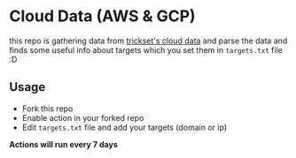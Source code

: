 # Cloud Data (AWS & GCP)
this repo is gathering data from [trickset's cloud data](https://github.com/trickest/cloud) and parse the data and finds some useful info about targets which you set them
in `targets.txt` file :D

## Usage
- Fork this repo
- Enable action in your forked repo
- Edit `targets.txt` file and add your targets (domain or ip)


**Actions will run every 7 days**
